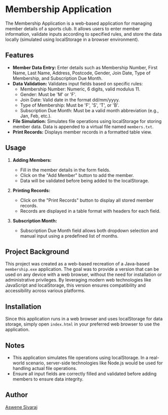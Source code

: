 # Membership Application

The Membership Application is a web-based application for managing member details of a sports club. It allows users to enter member information, validate inputs according to specified rules, and store the data locally (simulated using localStorage in a browser environment).

## Features

- **Member Data Entry:** Enter details such as Membership Number, First Name, Last Name, Address, Postcode, Gender, Join Date, Type of Membership, and Subscription Due Month.
- **Data Validation:** Validates input fields based on specific rules:
  - Membership Number: Numeric, 6 digits, valid modulus 11.
  - Gender: Must be 'M' or 'F'.
  - Join Date: Valid date in the format dd/mm/yyyy.
  - Type of Membership: Must be 'F', 'S', 'T', or 'B'.
  - Subscription Due Month: Must be a valid month abbreviation (e.g., Jan, Feb, etc.).
- **File Simulation:** Simulates file operations using localStorage for storing member data. Data is appended to a virtual file named `members.txt`.
- **Print Records:** Displays member records in a formatted table view.

## Usage

1. **Adding Members:**

   - Fill in the member details in the form fields.
   - Click on the "Add Member" button to add the member.
   - Data will be validated before being added to the localStorage.

2. **Printing Records:**

   - Click on the "Print Records" button to display all stored member records.
   - Records are displayed in a table format with headers for each field.

3. **Subscription Month:**
   - Subscription Due Month field allows both dropdown selection and manual input using a predefined list of months.

## Project Background

This project was created as a web-based recreation of a Java-based `membership.exe` application. The goal was to provide a version that can be used on any device with a web browser, without the need for installation or administrative privileges. By leveraging modern web technologies like JavaScript and localStorage, this version ensures compatibility and accessibility across various platforms.

## Installation

Since this application runs in a web browser and uses localStorage for data storage, simply open `index.html` in your preferred web browser to use the application.

## Notes

- This application simulates file operations using localStorage. In a real-world scenario, server-side technologies like Node.js would be used for handling actual file operations.
- Ensure all input fields are correctly filled and validated before adding members to ensure data integrity.

## Author

[Aswene Sivaraj](https://github.com/Ash-siv4)

